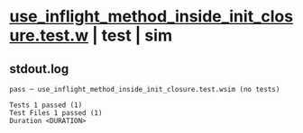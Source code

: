 # [use_inflight_method_inside_init_closure.test.w](../../../../../examples/tests/valid/use_inflight_method_inside_init_closure.test.w) | test | sim

## stdout.log
```log
pass ─ use_inflight_method_inside_init_closure.test.wsim (no tests)
 
Tests 1 passed (1)
Test Files 1 passed (1)
Duration <DURATION>
```

